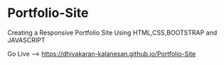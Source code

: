 # Portfolio-Site
Creating a Responsive Portfolio Site Using HTML,CSS,BOOTSTRAP and JAVASCRIPT

Go Live  -->  https://dhivakaran-kalanesan.github.io/Portfolio-Site
